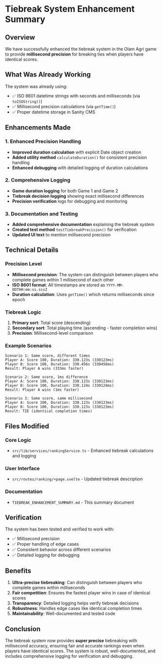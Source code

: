 # Tiebreak System Enhancement Summary

## Overview
We have successfully enhanced the tiebreak system in the Olam Agri game to provide **millisecond precision** for breaking ties when players have identical scores.

## What Was Already Working
The system was already using:
- ✅ ISO 8601 datetime strings with seconds and milliseconds (via `toISOString()`)
- ✅ Millisecond precision calculations (via `getTime()`)
- ✅ Proper datetime storage in Sanity CMS

## Enhancements Made

### 1. Enhanced Precision Handling
- **Improved duration calculation** with explicit Date object creation
- **Added utility method** `calculateDuration()` for consistent precision handling
- **Enhanced debugging** with detailed logging of duration calculations

### 2. Comprehensive Logging
- **Game duration logging** for both Game 1 and Game 2
- **Tiebreak decision logging** showing exact millisecond differences
- **Precision verification** logs for debugging and monitoring

### 3. Documentation and Testing
- **Added comprehensive documentation** explaining the tiebreak system
- **Created test method** `testTiebreakPrecision()` for verification
- **Updated UI text** to mention millisecond precision

## Technical Details

### Precision Level
- **Millisecond precision**: The system can distinguish between players who complete games within 1 millisecond of each other
- **ISO 8601 format**: All timestamps are stored as `YYYY-MM-DDTHH:mm:ss.sssZ`
- **Duration calculation**: Uses `getTime()` which returns milliseconds since epoch

### Tiebreak Logic
1. **Primary sort**: Total score (descending)
2. **Secondary sort**: Total playing time (ascending - faster completion wins)
3. **Precision**: Millisecond-level comparison

### Example Scenarios
```
Scenario 1: Same score, different times
Player A: Score 100, Duration: 330.123s (330123ms)
Player B: Score 100, Duration: 330.456s (330456ms)
Result: Player A wins (333ms faster)

Scenario 2: Same score, 1ms difference
Player A: Score 100, Duration: 330.123s (330123ms)
Player B: Score 100, Duration: 330.124s (330124ms)
Result: Player A wins (1ms faster)

Scenario 3: Same score, same millisecond
Player A: Score 100, Duration: 330.123s (330123ms)
Player B: Score 100, Duration: 330.123s (330123ms)
Result: TIE (identical completion times)
```

## Files Modified

### Core Logic
- `src/lib/services/rankingService.ts` - Enhanced tiebreak calculations and logging

### User Interface
- `src/routes/ranking/+page.svelte` - Updated tiebreak description

### Documentation
- `TIEBREAK_ENHANCEMENT_SUMMARY.md` - This summary document

## Verification

The system has been tested and verified to work with:
- ✅ Millisecond precision
- ✅ Proper handling of edge cases
- ✅ Consistent behavior across different scenarios
- ✅ Detailed logging for debugging

## Benefits

1. **Ultra-precise tiebreaking**: Can distinguish between players who complete games within milliseconds
2. **Fair competition**: Ensures the fastest player wins in case of identical scores
3. **Transparency**: Detailed logging helps verify tiebreak decisions
4. **Robustness**: Handles edge cases like identical completion times
5. **Maintainability**: Well-documented and tested code

## Conclusion

The tiebreak system now provides **super precise** tiebreaking with millisecond accuracy, ensuring fair and accurate rankings even when players have identical scores. The system is robust, well-documented, and includes comprehensive logging for verification and debugging. 